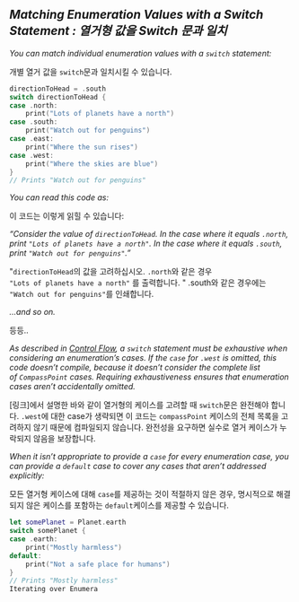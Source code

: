 ## *Matching Enumeration Values with a Switch Statement : 열거형 값을 Switch 문과 일치*

*You can match individual enumeration values with a `switch` statement:*

개별 열거 값을 `switch`문과 일치시킬 수 있습니다.

```swift
directionToHead = .south
switch directionToHead {
case .north:
    print("Lots of planets have a north")
case .south:
    print("Watch out for penguins")
case .east:
    print("Where the sun rises")
case .west:
    print("Where the skies are blue")
}
// Prints "Watch out for penguins"
```

*You can read this code as:*

이 코드는 이렇게 읽힐 수 있습니다:

*“Consider the value of `directionToHead`. In the case where it equals `.north`, print `"Lots of planets have a north"`. In the case where it equals `.south`, print `"Watch out for penguins"`.”*

"`directionToHead`의 값을 고려하십시오. `.north`와 같은 경우 `"Lots of planets have a north"` 를 출력합니다. " .south와 같은 경우에는 `"Watch out for penguins"`를 인쇄합니다.

*…and so on.*

등등..

*As described in [Control Flow](https://docs.swift.org/swift-book/LanguageGuide/ControlFlow.html), a `switch` statement must be exhaustive when considering an enumeration’s cases. If the `case` for `.west` is omitted, this code doesn’t compile, because it doesn’t consider the complete list of `CompassPoint` cases. Requiring exhaustiveness ensures that enumeration cases aren’t accidentally omitted.*

[링크]에서 설명한 바와 같이 열거형의 케이스를 고려할 때 `switch`문은 완전해야 합니다. `.west`에 대한 case가 생략되면 이 코드는 `compassPoint` 케이스의 전체 목록을 고려하지 않기 때문에 컴파일되지 않습니다. 완전성을 요구하면 실수로 열거 케이스가 누락되지 않음을 보장합니다.

*When it isn’t appropriate to provide a `case` for every enumeration case, you can provide a `default` case to cover any cases that aren’t addressed explicitly:*

모든 열거형 케이스에 대해 `case`를 제공하는 것이 적절하지 않은 경우, 명시적으로 해결되지 않은 케이스를 포함하는 `default`케이스를 제공할 수 있습니다.

```swift
let somePlanet = Planet.earth
switch somePlanet {
case .earth:
    print("Mostly harmless")
default:
    print("Not a safe place for humans")
}
// Prints "Mostly harmless"
Iterating over Enumera
```
